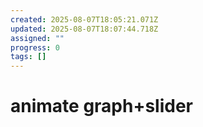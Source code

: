 ```yaml
---
created: 2025-08-07T18:05:21.071Z
updated: 2025-08-07T18:07:44.718Z
assigned: ""
progress: 0
tags: []
---
```


# animate graph+slider
